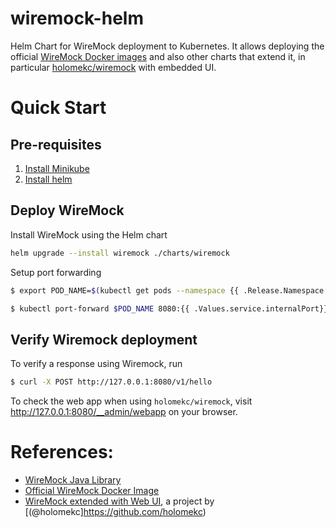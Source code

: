 # wiremock-helm

Helm Chart for WireMock deployment to Kubernetes.
It allows deploying the official [WireMock Docker images](https://github.com/wiremock/wiremock-docker)
and also other charts that extend it,
in particular [holomekc/wiremock](https://github.com/holomekc/wiremock) with embedded UI.

# Quick Start

## Pre-requisites

1. [Install Minikube](https://kubernetes.io/docs/tasks/tools/install-minikube/)
2. [Install helm](https://helm.sh/docs/intro/install/)

## Deploy WireMock

Install WireMock using the Helm chart

```bash
helm upgrade --install wiremock ./charts/wiremock
```

Setup port forwarding

```bash
$ export POD_NAME=$(kubectl get pods --namespace {{ .Release.Namespace }} -l "app.kubernetes.io/name={{ include "wiremock.name" . }},app.kubernetes.io/instance={{ .Release.Name }}" -o jsonpath="{.items[0].metadata.name}")

$ kubectl port-forward $POD_NAME 8080:{{ .Values.service.internalPort}}
```

## Verify Wiremock deployment

To verify a response using Wiremock, run

```bash
$ curl -X POST http://127.0.0.1:8080/v1/hello
```

To check the web app when using `holomekc/wiremock`, visit http://127.0.0.1:8080/__admin/webapp on your browser.
    
# References:

- [WireMock Java Library](https://github.com/tomakehurst/wiremock)
- [Official WireMock Docker Image](https://github.com/wiremock/wiremock-docker)
- [WireMock extended with Web UI](https://github.com/holomekc/wiremock), a project by [(@holomekc]https://github.com/holomekc)
